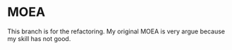 # MOEA

This branch is for the refactoring. 
My original MOEA is very argue because my skill has not good.
